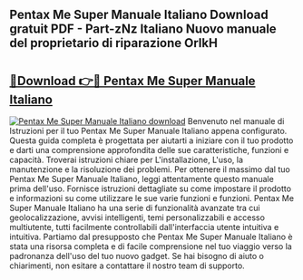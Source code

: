 ## Pentax Me Super Manuale Italiano Download gratuit PDF - Part-zNz Italiano Nuovo manuale del proprietario di riparazione OrlkH

# <h2><a href="http://dfeon96.blite.top/?on=Pentax+Me+Super+Manuale+Italiano">🔗Download 👉🔴 Pentax Me Super Manuale Italiano</a></h2>

[![Pentax Me Super Manuale Italiano download](https://i.imgur.com/lujVjoI.png)](http://dfeon96.blite.top/?on=Pentax+Me+Super+Manuale+Italiano)
Benvenuto nel manuale di Istruzioni per il tuo Pentax Me Super Manuale Italiano appena configurato. Questa guida completa è progettata per aiutarti a iniziare con il tuo prodotto e darti una comprensione approfondita delle sue caratteristiche, funzioni e capacità. Troverai istruzioni chiare per L'installazione, L'uso, la manutenzione e la risoluzione dei problemi. Per ottenere il massimo dal tuo Pentax Me Super Manuale Italiano, leggi attentamente questo manuale prima dell'uso. Fornisce istruzioni dettagliate su come impostare il prodotto e informazioni su come utilizzare le sue varie funzioni e funzioni. Pentax Me Super Manuale Italiano ha una serie di funzionalità avanzate tra cui geolocalizzazione, avvisi intelligenti, temi personalizzabili e accesso multiutente, tutti facilmente controllabili dall'interfaccia utente intuitiva e intuitiva. Partiamo dal presupposto che Pentax Me Super Manuale Italiano è stata una risorsa completa e di facile comprensione nel tuo viaggio verso la padronanza dell'uso del tuo nuovo gadget. Se hai bisogno di aiuto o chiarimenti, non esitare a contattare il nostro team di supporto.
